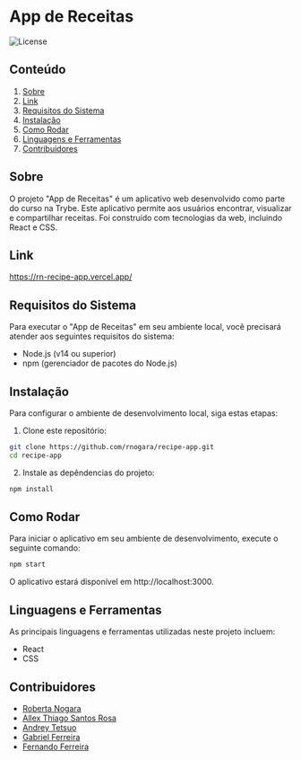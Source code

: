 # App de Receitas

![License](https://img.shields.io/badge/License-MIT-blue.svg)


## Conteúdo

1. [Sobre](#sobre)
2. [Link](#link)
3. [Requisitos do Sistema](#requisitos-do-sistema)
4. [Instalação](#instalação)
5. [Como Rodar](#como-rodar)
6. [Linguagens e Ferramentas](#linguagens-e-ferramentas)
7. [Contribuidores](#contribuidores)


## Sobre

O projeto "App de Receitas" é um aplicativo web desenvolvido como parte do curso na Trybe. Este aplicativo permite aos usuários encontrar, visualizar e compartilhar receitas. Foi construído com tecnologias da web, incluindo React e CSS.

## Link

https://rn-recipe-app.vercel.app/


## Requisitos do Sistema

Para executar o "App de Receitas" em seu ambiente local, você precisará atender aos seguintes requisitos do sistema:

- Node.js (v14 ou superior)
- npm (gerenciador de pacotes do Node.js)

## Instalação

Para configurar o ambiente de desenvolvimento local, siga estas etapas:

1. Clone este repositório:

```bash
git clone https://github.com/rnogara/recipe-app.git
cd recipe-app
```

2. Instale as depêndencias do projeto:

```bash
npm install
```


## Como Rodar

Para iniciar o aplicativo em seu ambiente de desenvolvimento, execute o seguinte comando:

```bash
npm start
```

O aplicativo estará disponível em http://localhost:3000.


## Linguagens e Ferramentas

As principais linguagens e ferramentas utilizadas neste projeto incluem:

- React
- CSS


## Contribuidores

- [Roberta Nogara](https://github.com/rnogara)
- [Allex Thiago Santos Rosa](https://github.com/AllexThiagoSR)
- [Andrey Tetsuo](https://github.com/AnTetsuo)
- [Gabriel Ferreira](https://github.com/gabrielsfdev)
- [Fernando Ferreira](https://github.com/z-Fernando)
